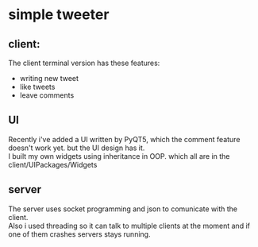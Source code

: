 # simple tweeter

## client:
The client terminal version has these features:
* writing new tweet 
* like tweets
* leave comments
## UI
Recently i've added a UI written by PyQT5, which the comment feature doesn't work yet. but the UI design has it.<br />
I built my own widgets using inheritance in OOP. which all are in the client/UIPackages/Widgets

## server
The server uses socket programming and json to comunicate with the client.<br /> 
Also i used threading so it can talk to multiple clients at the moment and if one of them crashes servers stays running. <br /> 
